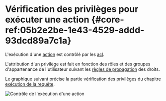 # Vérification des privilèges pour exécuter une action {#core-ref:05b2e2be-1e43-4529-addd-93dcd89a7c1a}

L'exécution d'une [action][action] est contrôlé par les [acl][actionacl].

L'attribution d'un privilège est fait en fonction des rôles et des groupes
d'appartenance de l'utilisateur suivant les [règles de propagation][profilrules]
des droits. 

Le graphique suivant précise la partie vérification des privilèges du chapitre
[exécution de la requête][execreq].

![Contrôle de l'exécution d'une action](advanced/controlaction.png)

<!-- links -->
[profilrules]:  #core-ref:fc37efd3-6254-4bc8-8f8d-7f867c852b67 "Propagation de profilage"
[accountintro]: #core-ref:2bd98eec-5b03-4af0-b9d6-1bbf78fe9733 "Utilisateurs, groupes et rôles" 
[actionacl]:    #core-ref:a98b72ea-c063-4907-abc4-e5171ab55e59 "Les droits applicatifs"
[acldoc]:       #core-ref:a99dcc5f-f42f-4574-bbfa-d7bb0573c95d "Paramétrage des droits documentaires"
[execreq]:      #core-ref:009929b6-8ffa-4306-add7-14cbdb41e6b4
[viewdocreq]:   #core-ref:76241972-720a-464f-a43b-04c9884b8101
[classdoc]:     #core-ref:1d557fb4-4eca-4ab8-a334-974fe563ddd2
[docctrl]:      #core-ref:96f8ce9d-7bfb-4027-8106-10cbe8ee6a1a
[opendoc]:      #core-ref:f9e68fa7-01b7-4903-9718-744271d63112
[exportfile]:   #core-ref:0fc93676-888f-497e-b9bc-28cdbead52df
[dbvault]:      #core-ref:7c41b8d8-5ace-489c-886f-a6500c717423
[action]:           #core-ref:e67d8aeb-939c-46e3-9be8-6fc3ba75ebc2 "Écrire une action"